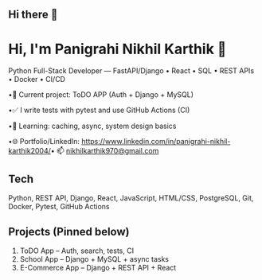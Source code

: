 ## Hi there 👋

# Hi, I'm Panigrahi Nikhil Karthik  👋
Python Full-Stack Developer — FastAPI/Django • React • SQL • REST APIs • Docker • CI/CD

•🔭 Current project: ToDO APP (Auth + Django + MySQL)

•✅ I write tests with pytest and use GitHub Actions (CI)

•🌱 Learning: caching, async, system design basics

•🌐 Portfolio/LinkedIn: https://www.linkedin.com/in/panigrahi-nikhil-karthik2004/  ​ • 📫 nikhilkarthik970@gmail.com

## Tech
Python, REST API, Django, React, JavaScript, HTML/CSS, PostgreSQL, Git, Docker, Pytest, GitHub Actions

## Projects (Pinned below)
1. ToDO App – Auth, search, tests, CI
2. School App – Django  + MySQL + async tasks
3. E-Commerce App – Django + REST API  + React
